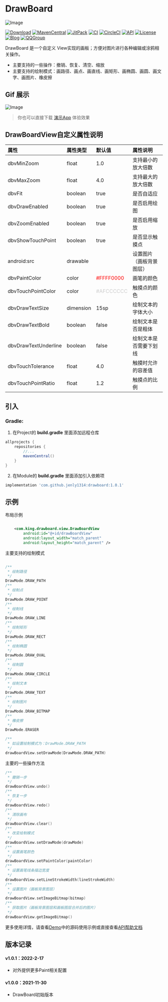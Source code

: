 # DrawBoard

![Image](app/src/main/ic_launcher-playstore.png)

[![Download](https://img.shields.io/badge/download-App-blue.svg)](https://raw.githubusercontent.com/jenly1314/DrawBoard/master/app/release/app-release.apk)
[![MavenCentral](https://img.shields.io/maven-central/v/com.github.jenly1314/drawboard)](https://repo1.maven.org/maven2/com/github/jenly1314/drawboard)
[![JitPack](https://jitpack.io/v/jenly1314/DrawBoard.svg)](https://jitpack.io/#jenly1314/DrawBoard)
[![CI](https://travis-ci.com/jenly1314/DrawBoard.svg?branch=master)](https://app.travis-ci.com/github/jenly1314/DrawBoard)
[![CircleCI](https://circleci.com/gh/jenly1314/DrawBoard.svg?style=svg)](https://circleci.com/gh/jenly1314/DrawBoard)
[![API](https://img.shields.io/badge/API-21%2B-blue.svg?style=flat)](https://android-arsenal.com/api?level=21)
[![License](https://img.shields.io/badge/license-MIT-blue.svg)](https://opensource.org/licenses/mit-license.php)
[![Blog](https://img.shields.io/badge/blog-Jenly-9933CC.svg)](https://jenly1314.github.io/)
[![QQGroup](https://img.shields.io/badge/QQGroup-20867961-blue.svg)](http://shang.qq.com/wpa/qunwpa?idkey=8fcc6a2f88552ea44b1411582c94fd124f7bb3ec227e2a400dbbfaad3dc2f5ad)

DrawBoard 是一个自定义 View实现的画板；方便对图片进行各种编辑或涂鸦相关操作。

* 主要支持的一些操作：撤销、恢复、清空、缩放
* 主要支持的绘制模式：画路径、画点、画直线、画矩形、画椭圆、画圆、画文字、画图片、橡皮擦


## Gif 展示
![Image](GIF.gif)

> 你也可以直接下载 [演示App](https://raw.githubusercontent.com/jenly1314/DrawBoard/master/app/release/app-release.apk) 体验效果

## DrawBoardView自定义属性说明
| 属性 | 属性类型 | 默认值 | 属性说明 |
| :------| :------ | :------ | :------ |
| dbvMinZoom | float |1.0| 支持最小的放大倍数 |
| dbvMaxZoom | float |4.0| 支持最大的放大倍数 |
| dbvFit | boolean |true| 是否自适应 |
| dbvDrawEnabled | boolean |true| 是否启用绘图 |
| dbvZoomEnabled | boolean |true| 是否启用缩放 |
| dbvShowTouchPoint | boolean |true| 是否显示触摸点 |
| android:src | drawable | | 设置图片（画板背景图层） |
| dbvPaintColor | color |<font color=#FF0000>#FFFF0000</font>| 画笔的颜色 |
| dbvTouchPointColor | color |<font color=#CCCCCC>#AFCCCCCC</font>| 触摸点的颜色 |
| dbvDrawTextSize | dimension | 15sp | 绘制文本的字体大小 |
| dbvDrawTextBold | boolean | false | 绘制文本是否是粗体 |
| dbvDrawTextUnderline | boolean | false | 绘制文本是否需要下划线 |
| dbvTouchTolerance | float | 4.0 | 触摸时允许的容差值 |
| dbvTouchPointRatio | float | 1.2 | 触摸点的比例 |


## 引入

### Gradle:

1. 在Project的 **build.gradle** 里面添加远程仓库

```gradle
allprojects {
    repositories {
        //...
        mavenCentral()
    }
}
```

2. 在Module的 **build.gradle** 里面添加引入依赖项
```gradle
implementation 'com.github.jenly1314:drawboard:1.0.1'

```

## 示例

布局示例
```xml

    <com.king.drawboard.view.DrawBoardView
        android:id="@+id/drawBoardView"
        android:layout_width="match_parent"
        android:layout_height="match_parent" />

```


主要支持的绘制模式
```kotlin

/**
 * 绘制路径
 */
DrawMode.DRAW_PATH
/**
 * 绘制点
 */
DrawMode.DRAW_POINT
/**
 * 绘制线
 */
DrawMode.DRAW_LINE
/**
 * 绘制矩形
 */
DrawMode.DRAW_RECT
/**
 * 绘制椭圆
 */
DrawMode.DRAW_OVAL
/**
 * 绘制圆
 */
DrawMode.DRAW_CIRCLE
/**
 * 绘制文本
 */
DrawMode.DRAW_TEXT
/**
 * 绘制图片
 */
DrawMode.DRAW_BITMAP
/**
 * 橡皮擦
 */
DrawMode.ERASER

```

```kotlin
/**
 * 如设置绘制模式为：DrawMode.DRAW_PATH
 */
drawBoardView.setDrawMode(DrawMode.DRAW_PATH)
```

主要的一些操作方法
```kotlin
/**
 * 撤销一步
 */
drawBoardView.undo()
/**
 * 恢复一步
 */
drawBoardView.redo()
/**
 * 清除画布
 */
drawBoardView.clear()
/**
 * 改变绘制模式
 */
drawBoardView.setDrawMode(drawMode)
/**
 * 设置画笔颜色
 */
drawBoardView.setPaintColor(paintColor)
/**
 * 设置画笔线条描边宽度
 */
drawBoardView.setLineStrokeWidth(lineStrokeWidth)
/**
 * 设置图片（画板背景图层）
 */
drawBoardView.setImageBitmap(bitmap)
/**
 * 获取图片（画板背景图层和画板图层合并后的图片）
 */
drawBoardView.getImageBitmap()

```

更多使用详情，请查看[Demo](app)中的源码使用示例或直接查看[API帮助文档](https://jitpack.io/com/github/jenly1314/DrawBoard/latest/javadoc/)


## 版本记录

#### v1.0.1：2022-2-17
*  对外提供更多Paint相关配置

#### v1.0.0：2021-11-30
*  DrawBoard初始版本
